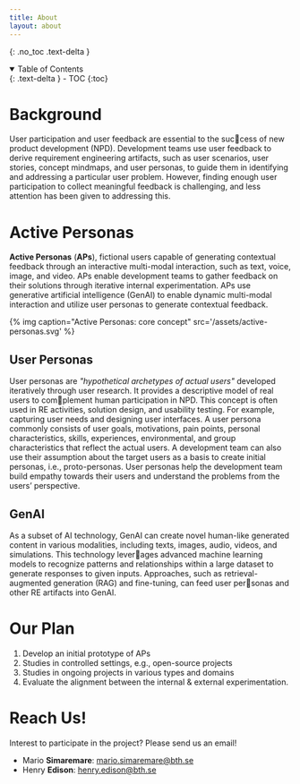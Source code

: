 ```yaml
---
title: About
layout: about
---
```


{: .no_toc .text-delta }

<details open markdown="block">
  <summary>
    Table of Contents
  </summary>
  {: .text-delta }
- TOC
{:toc}
</details>


# Background

User participation and user feedback are essential to the suc￾cess of new product development (NPD). Development teams use user feedback to derive requirement engineering artifacts, such as user scenarios, user stories, concept mindmaps, and user personas, to guide them in identifying and addressing a particular user problem. However, finding enough user participation to collect meaningful feedback is challenging, and less attention has been given to addressing this.



# Active Personas

**Active Personas** (**APs**), fictional users capable of generating contextual feedback through an interactive multi-modal interaction, such as text, voice, image, and video. APs enable development teams to gather feedback on their solutions through iterative internal experimentation. APs use generative artificial intelligence (GenAI) to enable dynamic multi-modal interaction and utilize user personas to generate contextual feedback.

{% img caption="Active Personas: core concept" src='/assets/active-personas.svg' %}

## User Personas

User personas are *"hypothetical archetypes of actual users"* developed iteratively through user research. It provides a descriptive model of real users to com￾plement human participation in NPD. This concept is often used in RE activities, solution design, and usability testing. For example, capturing user needs and designing user interfaces. A user persona commonly consists of user goals, motivations, pain points, personal characteristics, skills, experiences, environmental, and group characteristics that reflect the actual users. A development team can also use their assumption about the target users as a basis to create initial personas, i.e., proto-personas. User personas help the development team build empathy towards their users and understand the problems from the users’ perspective.

## GenAI

As a subset of AI technology, GenAI can create novel human-like generated content in various modalities, including texts, images, audio, videos, and simulations. This technology lever￾ages advanced machine learning models to recognize patterns and relationships within a large dataset to generate responses to given inputs. Approaches, such as retrieval-augmented generation (RAG) and fine-tuning, can feed user per￾sonas and other RE artifacts into GenAI.


# Our Plan

1. Develop an initial prototype of APs
2. Studies in controlled settings, e.g., open-source projects
3. Studies in ongoing projects in various types and domains
4. Evaluate the alignment between the internal & external experimentation.


# Reach Us!

Interest to participate in the project? Please send us an email!
+ Mario **Simaremare**: <mario.simaremare@bth.se>
+ Henry **Edison**: <henry.edison@bth.se>

